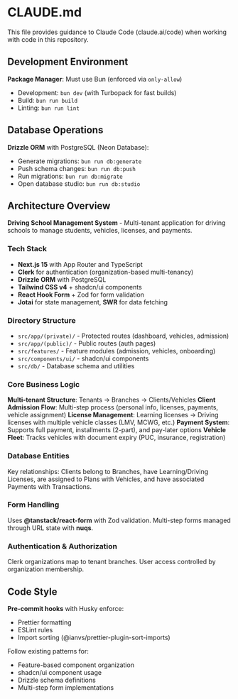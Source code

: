 # CLAUDE.md

This file provides guidance to Claude Code (claude.ai/code) when working with code in this repository.

## Development Environment

**Package Manager**: Must use Bun (enforced via `only-allow`)

- Development: `bun dev` (with Turbopack for fast builds)
- Build: `bun run build`
- Linting: `bun run lint`

## Database Operations

**Drizzle ORM** with PostgreSQL (Neon Database):

- Generate migrations: `bun run db:generate`
- Push schema changes: `bun run db:push`
- Run migrations: `bun run db:migrate`
- Open database studio: `bun run db:studio`

## Architecture Overview

**Driving School Management System** - Multi-tenant application for driving schools to manage students, vehicles, licenses, and payments.

### Tech Stack

- **Next.js 15** with App Router and TypeScript
- **Clerk** for authentication (organization-based multi-tenancy)
- **Drizzle ORM** with PostgreSQL
- **Tailwind CSS v4** + shadcn/ui components
- **React Hook Form** + Zod for form validation
- **Jotai** for state management, **SWR** for data fetching

### Directory Structure

- `src/app/(private)/` - Protected routes (dashboard, vehicles, admission)
- `src/app/(public)/` - Public routes (auth pages)
- `src/features/` - Feature modules (admission, vehicles, onboarding)
- `src/components/ui/` - shadcn/ui components
- `src/db/` - Database schema and utilities

### Core Business Logic

**Multi-tenant Structure**: Tenants → Branches → Clients/Vehicles
**Client Admission Flow**: Multi-step process (personal info, licenses, payments, vehicle assignment)
**License Management**: Learning licenses → Driving licenses with multiple vehicle classes (LMV, MCWG, etc.)
**Payment System**: Supports full payment, installments (2-part), and pay-later options
**Vehicle Fleet**: Tracks vehicles with document expiry (PUC, insurance, registration)

### Database Entities

Key relationships: Clients belong to Branches, have Learning/Driving Licenses, are assigned to Plans with Vehicles, and have associated Payments with Transactions.

### Form Handling

Uses **@tanstack/react-form** with Zod validation. Multi-step forms managed through URL state with **nuqs**.

### Authentication & Authorization

Clerk organizations map to tenant branches. User access controlled by organization membership.

## Code Style

**Pre-commit hooks** with Husky enforce:

- Prettier formatting
- ESLint rules
- Import sorting (@ianvs/prettier-plugin-sort-imports)

Follow existing patterns for:

- Feature-based component organization
- shadcn/ui component usage
- Drizzle schema definitions
- Multi-step form implementations
